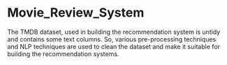 # Movie_Review_System

The TMDB dataset, used in building the recommendation system is
untidy and contains some text columns. So, various pre-processing
techniques and NLP techniques are used to clean the dataset and make
it suitable for building the recommendation systems.

